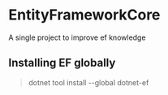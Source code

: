 # EntityFrameworkCore
A single project to improve ef knowledge

## Installing EF globally

> dotnet tool install --global dotnet-ef
